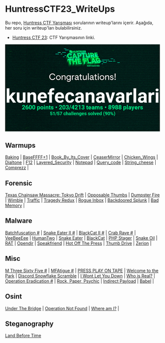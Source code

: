 # HuntressCTF23_WriteUps

Bu repo, [Huntress CTF Yarışması](https://huntress.ctf.games/scoreboard) sorularının writeup'larını içerir. Aşağıda, her soru için writeup'ları bulabilirsiniz.

- [Huntress CTF 23](https://huntress.ctf.games/challenges): CTF Yarışmasının linki.

![](https://github.com/K4lender/HuntressCTF23_WriteUps/blob/main/HuntressCTF.png)

## Warmups

[Baking](/Warmups/Baking/) | [BaseFFFF+1](/Warmups/BaseFFFF%2B1/) | [Book_By_Its_Cover](/Warmups/Book_By_Its_Cover/) | [CeaserMirror](/Warmups/CeaserMirror/) |
[Chicken_Wings](/Warmups/Chicken_Wings/) | [Dialtone](/Warmups/Dialtone/) | [F12](/Warmups/F12/) | [Layered_Security](/Warmups/Layered_Security/) |
[Notepad](/Warmups/Notepad/) | [Query_code](/Warmups/Query_code/) | [String_cheese](/Warmups/String_cheese/) | [Comprezz](/Warmups/comprezz/) |



## Forensic

[Texas Chainsaw Massacre: Tokyo Drift]() | [Opposable Thumbs](https://github.com/K4lender/HuntressCTF23_WriteUps/tree/main/Forensics/Opposable_Thumbs) | [Dumpster Fire](https://github.com/K4lender/HuntressCTF23_WriteUps/tree/main/Forensics/Dumpster_Fire) | [Wimble](https://github.com/K4lender/HuntressCTF23_WriteUps/tree/main/Forensics/Wimble) | [Traffic](https://github.com/K4lender/HuntressCTF23_WriteUps/tree/main/Forensics/Traffic) | [Tragedy Redux](https://github.com/K4lender/HuntressCTF23_WriteUps/tree/main/Forensics/Tragedy_Redux) | [Rogue Inbox](https://github.com/K4lender/HuntressCTF23_WriteUps/tree/main/Forensics/Rogue_Inbox) | [Backdoored Splunk](https://github.com/K4lender/HuntressCTF23_WriteUps/tree/main/Forensics/Backdoored_Splunk) | [Bad Memory](https://github.com/K4lender/HuntressCTF23_WriteUps/tree/main/Forensics/Bad_Memory) |

## Malware

[Batchfuscation #]() | [Snake Eater II #]() | [BlackCat II #]() | [Crab Rave #]() | [VeeBeeEee](https://github.com/K4lender/HuntressCTF23_WriteUps/tree/main/Malware/VeeBeeEee) | [HumanTwo](https://github.com/K4lender/HuntressCTF23_WriteUps/tree/main/Malware/Human_Two) | [Snake Eater](https://github.com/K4lender/HuntressCTF23_WriteUps/tree/main/Malware/Snake_Eater) | [BlackCat](https://github.com/K4lender/HuntressCTF23_WriteUps/tree/main/Malware/BlackCat) | [PHP Stager](https://github.com/K4lender/HuntressCTF23_WriteUps/tree/main/Malware/PHP_Stager) | [Snake Oil](https://github.com/K4lender/HuntressCTF23_WriteUps/tree/main/Malware/Snake_Oil) | [RAT](https://github.com/K4lender/HuntressCTF23_WriteUps/tree/main/Malware/Rat) | [Opendir](https://github.com/K4lender/HuntressCTF23_WriteUps/tree/main/Malware/Opendir) | [Speakfriend](https://github.com/K4lender/HuntressCTF23_WriteUps/tree/main/Malware/SpeakFriends) | [Hot Off The Press](https://github.com/K4lender/HuntressCTF23_WriteUps/tree/main/Malware/Hot_off_the_Press) | [Thumb Drive](https://github.com/K4lender/HuntressCTF23_WriteUps/tree/main/Malware/Thumb_Drive) | [Zerion](https://github.com/K4lender/HuntressCTF23_WriteUps/tree/main/Malware/Zerion) |

## Misc

[M Three Sixty Five #]() | [MFAtigue #]() | [PRESS PLAY ON TAPE](https://github.com/K4lender/HuntressCTF23_WriteUps/tree/main/Miscellaneous/Press_Play_On_Tape) | [Welcome to the Park](https://github.com/K4lender/HuntressCTF23_WriteUps/tree/main/Miscellaneous/Welcome_To_The_Park) | [Discord Snowflake Scramble](https://github.com/K4lender/HuntressCTF23_WriteUps/tree/main/Miscellaneous/Discord_Snowflake_Scramble) | [I Wont Let You Down](https://github.com/K4lender/HuntressCTF23_WriteUps/tree/main/Miscellaneous/I_Wont_Let_You_Down) | [Who is Real?]() | [Operation Eradication #]() | [Rock, Paper, Psychic](https://github.com/K4lender/HuntressCTF23_WriteUps/tree/main/Miscellaneous/Rock_Paper_Psychic) | [Indirect Payload](https://github.com/K4lender/HuntressCTF23_WriteUps/tree/main/Miscellaneous/Indirect_Payload) | [Babel](https://github.com/K4lender/HuntressCTF23_WriteUps/tree/main/Miscellaneous/Babel) |

## Osint

[Under The Bridge](https://github.com/K4lender/HuntressCTF23_WriteUps/tree/main/OSINT/Under_The_Bridge) | [Operation Not Found](https://github.com/K4lender/HuntressCTF23_WriteUps/tree/main/OSINT/Operation_Not_Found) | [Where am I?](https://github.com/K4lender/HuntressCTF23_WriteUps/tree/main/OSINT/Where_Am_I) |


## Steganography

[Land Before Time](https://github.com/K4lender/HuntressCTF23_WriteUps/tree/main/Steganography/Land_Before_Time) 


